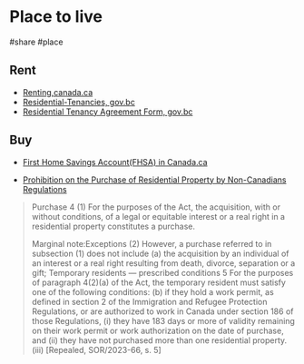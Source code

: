 # Place to live

#share #place

## Rent

- [Renting,canada.ca](https://www.canada.ca/en/immigration-refugees-citizenship/services/new-immigrants/new-life-canada/housing/renting.html)
- [Residential-Tenancies, gov.bc](https://www2.gov.bc.ca/gov/content/housing-tenancy/residential-tenancies)
- [Residential Tenancy Agreement Form, gov.bc](https://www2.gov.bc.ca/assets/gov/housing-and-tenancy/residential-tenancies/forms/rtb1.pdf)

## Buy

- [First Home Savings Account(FHSA) in Canada.ca](https://www.canada.ca/en/revenue-agency/services/tax/individuals/topics/first-home-savings-account.html)

- [Prohibition on the Purchase of Residential Property by Non-Canadians Regulations](https://laws-lois.justice.gc.ca/eng/regulations/SOR-2022-250/page-1.html)

> Purchase
> 4 (1) For the purposes of the Act, the acquisition, with or without conditions, of a legal or equitable interest or a real right in a residential property constitutes a purchase.
>
> Marginal note:Exceptions
> (2) However, a purchase referred to in subsection (1) does not include
> (a) the acquisition by an individual of an interest or a real right resulting from death, divorce, separation or a gift;
> Temporary residents — prescribed conditions
> 5 For the purposes of paragraph 4(2)(a) of the Act, the temporary resident must satisfy one of the following conditions:
> (b) if they hold a work permit, as defined in section 2 of the Immigration and Refugee Protection Regulations, or are authorized to work in Canada under section 186 of those Regulations,
> (i) they have 183 days or more of validity remaining on their work permit or work authorization on the date of purchase, and
> (ii) they have not purchased more than one residential property.
> (iii) [Repealed, SOR/2023-66, s. 5]
